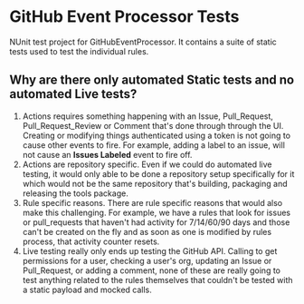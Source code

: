 # GitHub Event Processor Tests

NUnit test project for GitHubEventProcessor. It contains a suite of static tests used to test the individual rules.

## Why are there only automated Static tests and no automated Live tests?

1. Actions requires something happening with an Issue, Pull_Request, Pull_Request_Review or Comment that's done through through the UI. Creating or modifying things authenticated using a token is not going to cause other events to fire. For example, adding a label to an issue, will not cause an **Issues Labeled** event to fire off.
2. Actions are repository specific. Even if we could do automated live testing, it would only able to be done a repository setup specifically for it which would not be the same repository that's building, packaging and releasing the tools package.
3. Rule specific reasons. There are rule specific reasons that would also make this challenging. For example, we have a rules that look for issues or pull_requests that haven't had activity for 7/14/60/90 days and those can't be created on the fly and as soon as one is modified by rules process, that activity counter resets.
4. Live testing really only ends up testing the GitHub API. Calling to get permissions for a user, checking a user's org, updating an Issue or Pull_Request, or adding a comment, none of these are really going to test anything related to the rules themselves that couldn't be tested with a static payload and mocked calls.


